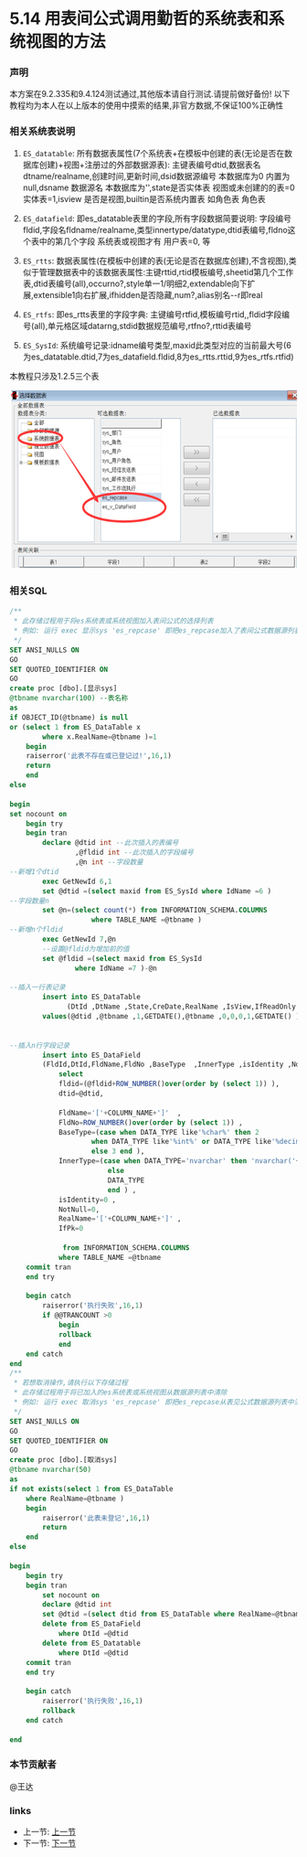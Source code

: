 # 5.14 用表间公式调用勤哲的系统表和系统视图的方法
### 声明
本方案在9.2.335和9.4.124测试通过,其他版本请自行测试.请提前做好备份!
以下教程均为本人在以上版本的使用中摸索的结果,非官方数据,不保证100%正确性

### 相关系统表说明
1. `ES_datatable`: 所有数据表属性(7个系统表+在模板中创建的表(无论是否在数据库创建)+视图+注册过的外部数据源表): 主键表编号dtid,数据表名dtname/realname,创建时间,更新时间,dsid数据源编号 本数据库为0 内置为null,dsname 数据源名 本数据库为'',state是否实体表 视图或未创建的的表=0 实体表=1,isview 是否是视图,builtin是否系统内置表 如角色表 角色表

2. `ES_datafield`: 即es_datatable表里的字段,所有字段数据简要说明: 字段编号fldid,字段名fldname/realname,类型innertype/datatype,dtid表编号,fldno这个表中的第几个字段 系统表或视图才有 用户表=0, 等

3. `ES_rtts`: 数据表属性(在模板中创建的表(无论是否在数据库创建),不含视图),类似于管理数据表中的该数据表属性:主键rttid,rtid模板编号,sheetid第几个工作表,dtid表编号(all),occurno?,style单一1/明细2,extendable向下扩展,extensible1向右扩展,ifhidden是否隐藏,num?,alias别名--r即real

4. `ES_rtfs`: 即es_rtts表里的字段字典: 主键编号rtfid,模板编号rtid,,fldid字段编号(all),单元格区域datarng,stdid数据规范编号,rtfno?,rttid表编号

5. `ES_SysId`: 系统编号记录:idname编号类型,maxid此类型对应的当前最大号(6为es_datatable.dtid,7为es_datafield.fldid,8为es_rtts.rttid,9为es_rtfs.rtfid)

本教程只涉及1.2.5三个表

![](../images/5.14.1.png)

### 相关SQL
```sql
/**
 * 此存储过程用于将es系统表或系统视图加入表间公式的选择列表
 * 例如: 运行 exec 显示sys 'es_repcase' 即把es_repcase加入了表间公式数据源列表
 */
SET ANSI_NULLS ON
GO
SET QUOTED_IDENTIFIER ON
GO
create proc [dbo].[显示sys]
@tbname nvarchar(100) --表名称
as
if OBJECT_ID(@tbname) is null
or (select 1 from ES_DataTable x 
		where x.RealName=@tbname )=1
	begin
	raiserror('此表不存在或已登记过!',16,1)
	return
	end
else

begin
set nocount on
	begin try
	begin tran
		declare @dtid int --此次插入的表编号
				,@fldid int --此次插入的字段编号
				,@n int --字段数量
--新增1个dtid
		exec GetNewId 6,1
		set @dtid =(select maxid from ES_SysId where IdName =6 )
--字段数量n
		set @n=(select count(*) from INFORMATION_SCHEMA.COLUMNS
					where TABLE_NAME =@tbname )
--新增n个fldid
		exec GetNewId 7,@n	
		--设置@fldid为增加前的值	
		set @fldid =(select maxid from ES_SysId 
				where IdName =7 )-@n

--插入一行表记录
		insert into ES_DataTable 
			  (DtId ,DtName ,State,CreDate,RealName ,IsView,IfReadOnly ,IfCanMap ,BuiltIn ,updTime  )
		values(@dtid ,@tbname ,1,GETDATE(),@tbname ,0,0,0,1,GETDATE() )


--插入n行字段记录
		insert into ES_DataField 
		(FldId,DtId,FldName,FldNo ,BaseType  ,InnerType ,isIdentity ,NotNull,RealName,IfPk  )
			select  
			fldid=(@fldid+ROW_NUMBER()over(order by (select 1)) ),
			dtid=@dtid,

			FldName='['+COLUMN_NAME+']'  ,
			FldNo=ROW_NUMBER()over(order by (select 1)) ,
			BaseType=(case when DATA_TYPE like'%char%' then 2
					when DATA_TYPE like'%int%' or DATA_TYPE like'%decimal%' then 1
					else 3 end ),
			InnerType=(case when DATA_TYPE='nvarchar' then 'nvarchar('+cast(CHARACTER_MAXIMUM_LENGTH AS nvarchar)+')'
						else 
						DATA_TYPE 
						end ) ,
			isIdentity=0 ,
			NotNull=0,
			RealName='['+COLUMN_NAME+']' ,
			IfPk=0 

			 from INFORMATION_SCHEMA.COLUMNS
			where TABLE_NAME =@tbname 
	commit tran
	end try

	begin catch
		raiserror('执行失败',16,1)
		if @@TRANCOUNT >0
			begin
			rollback
			end
	end catch
end
/**
 * 若想取消操作,请执行以下存储过程
 * 此存储过程用于将已加入的es系统表或系统视图从数据源列表中清除
 * 例如: 运行 exec 取消sys 'es_repcase' 即把es_repcase从表见公式数据源列表中清除
 */
SET ANSI_NULLS ON
GO
SET QUOTED_IDENTIFIER ON
GO
create proc [dbo].[取消sys]
@tbname nvarchar(50)
as
if not exists(select 1 from ES_DataTable 
	where RealName=@tbname )
	begin
		raiserror('此表未登记',16,1)
		return
	end
else

begin
	begin try
	begin tran
		set nocount on
		declare @dtid int
		set @dtid =(select dtid from ES_DataTable where RealName=@tbname )
		delete from ES_DataField 
			where DtId =@dtid
		delete from ES_Datatable
			where DtId =@dtid 
	commit tran
	end try
		
	begin catch
		raiserror('执行失败',16,1)
		rollback
	end catch

end
```

### 本节贡献者
@王达

### links
  * 上一节: [上一节](<05.13.md>)
  * 下一节: [下一节](<06.0.md>)
